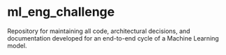 # ml_eng_challenge
Repository for maintaining all code, architectural decisions, and documentation developed for an end-to-end cycle of a Machine Learning model.
